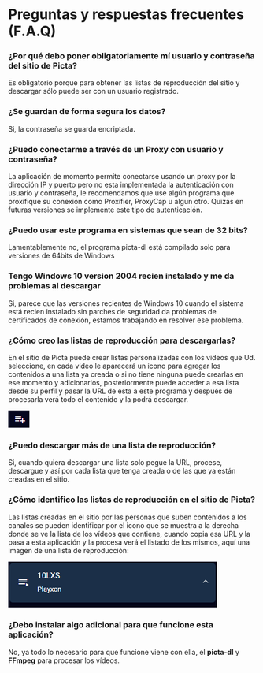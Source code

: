 # Preguntas y respuestas frecuentes (F.A.Q)

### ¿Por qué debo poner obligatoriamente mí usuario y contraseña del sitio de Picta?

Es obligatorio porque para obtener las listas de reproducción del sitio y descargar sólo puede ser con un usuario registrado.

### ¿Se guardan de forma segura los datos?

Si, la contraseña se guarda encriptada.

### ¿Puedo conectarme a través de un Proxy con usuario y contraseña?

La aplicación de momento permite conectarse usando un proxy por la dirección IP y puerto pero no esta implementada la autenticación con usuario y contraseña, le recomendamos que use algún programa que proxifique su conexión como Proxifier, ProxyCap u algun otro. Quizás en futuras versiones se implemente este tipo de autenticación.

### ¿Puedo usar este programa en sistemas que sean de 32 bits?

Lamentablemente no, el programa picta-dl está compilado solo para versiones de 64bits de Windows

### Tengo Windows 10 version 2004 recien instalado y me da problemas al descargar

Si, parece que las versiones recientes de Windows 10 cuando el sistema está recien instalado sin parches de seguridad da problemas de certificados de conexión, estamos trabajando en resolver ese problema.

### ¿Cómo creo las listas de reproducción para descargarlas?

En el sitio de Picta puede crear listas personalizadas con los videos que Ud. seleccione, en cada video le aparecerá un icono para agregar los contenidos a una lista ya creada o si no tiene ninguna puede crearlas en ese momento y adicionarlos, posteriormente puede acceder a esa lista desde su perfil y pasar la URL de esta a este programa y después de procesarla verá todo el contenido y la podrá descargar. 

![icon list](../Resources/Ayuda/icono_de_lista.png)

### ¿Puedo descargar más de una lista de reproducción?

Si, cuando quiera descargar una lista solo pegue la URL, procese, descargue y así por cada lista que tenga creada o de las que ya están creadas en el sitio.

### ¿Cómo identifico las listas de reproducción en el sitio de Picta?

Las listas creadas en el sitio por las personas que suben contenidos a los canales se pueden identificar por el icono que se muestra a la derecha donde se ve la lista de los vídeos que contiene, cuando copia esa URL y la pasa a esta aplicación y la procesa verá el listado de los mismos, aquí una imagen de una lista de reproducción: 

![picta channel list](../Resources/Ayuda/picta_lista_canal.png)

### ¿Debo instalar algo adicional para que funcione esta aplicación?

No, ya todo lo necesario para que funcione viene con ella, el __picta-dl__ y __FFmpeg__ para procesar los vídeos.
